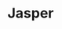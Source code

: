 ---
templateKey: blog-post
featuredpost: false
featuredimage: /assets/Jasper.png
title: Jasper
description: Mineral
testfield: 1126
---